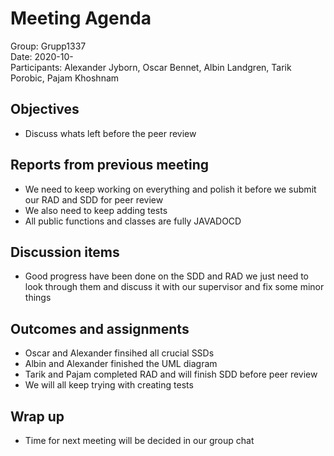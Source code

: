 # Meeting Agenda
Group: Grupp1337  
Date: 2020-10-  
Participants: Alexander Jyborn, Oscar Bennet, Albin Landgren, Tarik Porobic, Pajam Khoshnam  
## Objectives
- Discuss whats left before the peer review
## Reports from previous meeting
- We need to keep working on everything and polish it before we submit our RAD and SDD for peer review
- We also need to keep adding tests
- All public functions and classes are fully JAVADOCD
## Discussion items
- Good progress have been done on the SDD and RAD we just need to look through them and discuss it with our supervisor and fix some minor things
## Outcomes and assignments
- Oscar and Alexander finsihed all crucial SSDs 
- Albin and Alexander finished the UML diagram
- Tarik and Pajam completed RAD and will finish SDD before peer review
- We will all keep trying with creating tests
## Wrap up
- Time for next meeting will be decided in our group chat 
